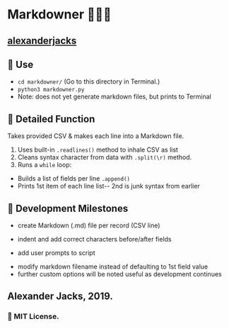 # Markdowner 🔪🔠🐍
## [alexanderjacks](https://github.com/alexanderjacks)

## 🛵 Use
- ```cd markdowner/``` (Go to this directory in Terminal.)
- ```python3 markdowner.py```
- Note: does not yet generate markdown files, but prints to Terminal

## 🔬 Detailed Function
Takes provided CSV & makes each line into a Markdown file.
1. Uses built-in ```.readlines()``` method to inhale CSV as list
2. Cleans syntax character from data with ```.split(\r)``` method.
3. Runs a ```while``` loop: 
* Builds a list of fields per line  ```.append()```
* Prints 1st item of each line list-- 2nd is junk syntax from earlier

## 🚩 Development Milestones
+ create Markdown (.md) file per record (CSV line)
+ indent and add correct characters before/after fields

+ add user prompts to script
* modify markdown filename instead of defaulting to 1st field value
* further custom options will be noted useful as development continues

## Alexander Jacks, 2019.
### 📝 MIT License.
